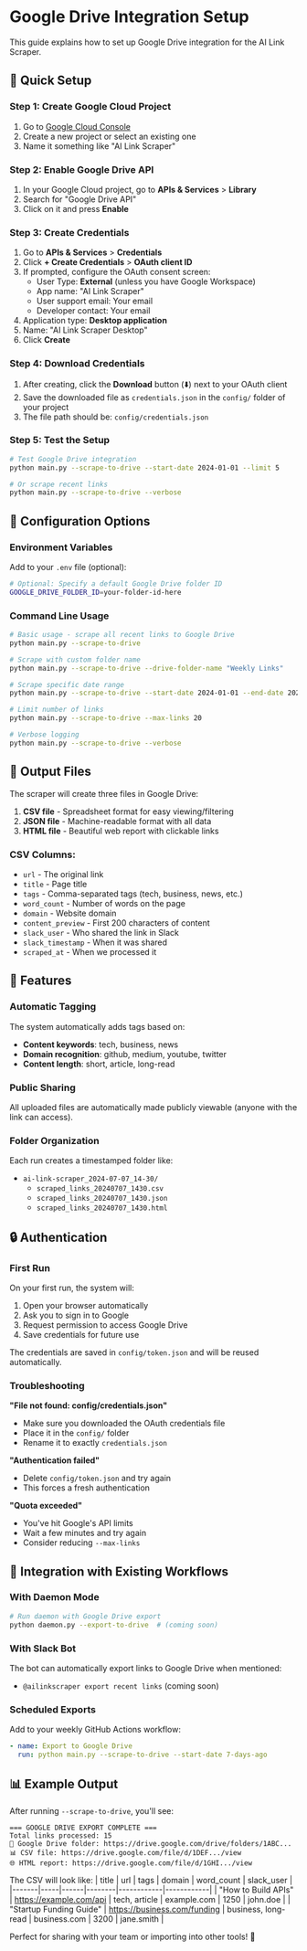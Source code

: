 # Google Drive Integration Setup

This guide explains how to set up Google Drive integration for the AI Link Scraper.

## 🚀 Quick Setup

### Step 1: Create Google Cloud Project

1. Go to [Google Cloud Console](https://console.cloud.google.com/)
2. Create a new project or select an existing one
3. Name it something like "AI Link Scraper"

### Step 2: Enable Google Drive API

1. In your Google Cloud project, go to **APIs & Services** > **Library**
2. Search for "Google Drive API"
3. Click on it and press **Enable**

### Step 3: Create Credentials

1. Go to **APIs & Services** > **Credentials**
2. Click **+ Create Credentials** > **OAuth client ID**
3. If prompted, configure the OAuth consent screen:
   - User Type: **External** (unless you have Google Workspace)
   - App name: "AI Link Scraper"
   - User support email: Your email
   - Developer contact: Your email
4. Application type: **Desktop application**
5. Name: "AI Link Scraper Desktop"
6. Click **Create**

### Step 4: Download Credentials

1. After creating, click the **Download** button (⬇️) next to your OAuth client
2. Save the downloaded file as `credentials.json` in the `config/` folder of your project
3. The file path should be: `config/credentials.json`

### Step 5: Test the Setup

```bash
# Test Google Drive integration
python main.py --scrape-to-drive --start-date 2024-01-01 --limit 5

# Or scrape recent links
python main.py --scrape-to-drive --verbose
```

## 🔧 Configuration Options

### Environment Variables

Add to your `.env` file (optional):

```bash
# Optional: Specify a default Google Drive folder ID
GOOGLE_DRIVE_FOLDER_ID=your-folder-id-here
```

### Command Line Usage

```bash
# Basic usage - scrape all recent links to Google Drive
python main.py --scrape-to-drive

# Scrape with custom folder name
python main.py --scrape-to-drive --drive-folder-name "Weekly Links"

# Scrape specific date range
python main.py --scrape-to-drive --start-date 2024-01-01 --end-date 2024-01-31

# Limit number of links
python main.py --scrape-to-drive --max-links 20

# Verbose logging
python main.py --scrape-to-drive --verbose
```

## 📁 Output Files

The scraper will create three files in Google Drive:

1. **CSV file** - Spreadsheet format for easy viewing/filtering
2. **JSON file** - Machine-readable format with all data
3. **HTML file** - Beautiful web report with clickable links

### CSV Columns:
- `url` - The original link
- `title` - Page title
- `tags` - Comma-separated tags (tech, business, news, etc.)
- `word_count` - Number of words on the page
- `domain` - Website domain
- `content_preview` - First 200 characters of content
- `slack_user` - Who shared the link in Slack
- `slack_timestamp` - When it was shared
- `scraped_at` - When we processed it

## 🎯 Features

### Automatic Tagging

The system automatically adds tags based on:
- **Content keywords**: tech, business, news
- **Domain recognition**: github, medium, youtube, twitter
- **Content length**: short, article, long-read

### Public Sharing

All uploaded files are automatically made publicly viewable (anyone with the link can access).

### Folder Organization

Each run creates a timestamped folder like:
- `ai-link-scraper_2024-07-07_14-30/`
  - `scraped_links_20240707_1430.csv`
  - `scraped_links_20240707_1430.json` 
  - `scraped_links_20240707_1430.html`

## 🔒 Authentication

### First Run

On your first run, the system will:
1. Open your browser automatically
2. Ask you to sign in to Google
3. Request permission to access Google Drive
4. Save credentials for future use

The credentials are saved in `config/token.json` and will be reused automatically.

### Troubleshooting

**"File not found: config/credentials.json"**
- Make sure you downloaded the OAuth credentials file
- Place it in the `config/` folder
- Rename it to exactly `credentials.json`

**"Authentication failed"**
- Delete `config/token.json` and try again
- This forces a fresh authentication

**"Quota exceeded"**
- You've hit Google's API limits
- Wait a few minutes and try again
- Consider reducing `--max-links`

## 🔗 Integration with Existing Workflows

### With Daemon Mode

```bash
# Run daemon with Google Drive export
python daemon.py --export-to-drive  # (coming soon)
```

### With Slack Bot

The bot can automatically export links to Google Drive when mentioned:
- `@ailinkscraper export recent links` (coming soon)

### Scheduled Exports

Add to your weekly GitHub Actions workflow:
```yaml
- name: Export to Google Drive
  run: python main.py --scrape-to-drive --start-date 7-days-ago
```

## 📊 Example Output

After running `--scrape-to-drive`, you'll see:

```
=== GOOGLE DRIVE EXPORT COMPLETE ===
Total links processed: 15
📁 Google Drive folder: https://drive.google.com/drive/folders/1ABC...
📊 CSV file: https://drive.google.com/file/d/1DEF.../view
🌐 HTML report: https://drive.google.com/file/d/1GHI.../view
```

The CSV will look like:
| title | url | tags | domain | word_count | slack_user |
|-------|-----|------|--------|------------|------------|
| "How to Build APIs" | https://example.com/api | tech, article | example.com | 1250 | john.doe |
| "Startup Funding Guide" | https://business.com/funding | business, long-read | business.com | 3200 | jane.smith |

Perfect for sharing with your team or importing into other tools! 🎉
